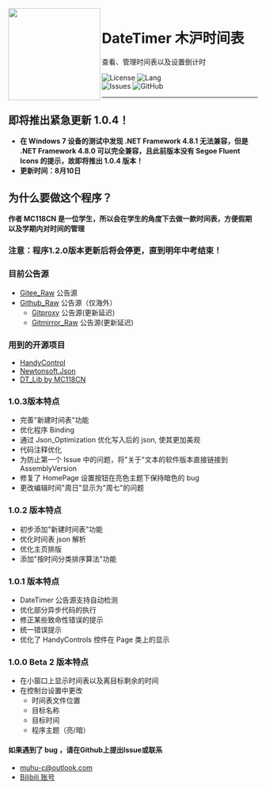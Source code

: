 <img src="https://muhu-c-images.pages.dev/file/be403233da8505daff26c.png" align="left" height=186 />  
  
# DateTimer 木沪时间表  

查看、管理时间表以及设置倒计时  
  
![License](https://img.shields.io/github/license/Muhu-C/DateTimer?style=flat-square)
![Lang](https://img.shields.io/badge/Language-C%23_.NET_Framework_4.8.1-blue?style=flat-square)  
![Issues](https://img.shields.io/github/issues/Muhu-C/DateTimer?style=flat-square)
![GitHub](https://img.shields.io/github/downloads/Muhu-C/DateTimer/total?style=flat-square)  
  
-------  
  
## 即将推出紧急更新 1.0.4！  
+ **在 Windows 7 设备的测试中发现 .NET Framework 4.8.1 无法兼容，但是 .NET Framework 4.8.0 可以完全兼容，且此前版本没有 Segoe Fluent Icons 的提示，故即将推出 1.0.4 版本！**  
+ **更新时间：8月10日**  
  
## 为什么要做这个程序？  
**作者 MC118CN 是一位学生，所以会在学生的角度下去做一款时间表，方便假期以及学期内对时间的管理**  
  
### 注意：程序1.2.0版本更新后将会停更，直到明年中考结束！
  
### 目前公告源  
  
 - [Gitee_Raw](https://gitee.com/zzhkjf/NoticePage/raw/main/DATETIMER.NOTICE) 公告源  
 - [Github_Raw](https://raw.githubusercontent.com/Muhu-C/NoticePage/main/DATETIMER.NOTICE) 公告源（仅海外）  
   - [Gitproxy](https://mirror.ghproxy.com/https://raw.githubusercontent.com/Muhu-C/NoticePage/main/DATETIMER.NOTICE) 公告源(更新延迟)  
   - [Gitmirror_Raw](https://raw.gitmirror.com/Muhu-C/NoticePage/main/DATETIMER.NOTICE) 公告源(更新延迟)  
  
### 用到的开源项目  
 - [HandyControl](https://github.com/ghost1372/HandyControl)  
 - [Newtonsoft.Json](https://github.com/JamesNK/Newtonsoft.Json)  
 - [DT_Lib by MC118CN](https://github.com/Muhu-C/DateTimer/tree/master/DT_Lib)  

### 1.0.3版本特点
 - 完善"新建时间表"功能  
 - 优化程序 Binding  
 - 通过 Json_Optimization 优化写入后的 json, 使其更加美观  
 - 代码注释优化  
 - 为防止第一个 Issue 中的问题，将"关于"文本的软件版本直接链接到 AssemblyVersion  
 - 修复了 HomePage 设置按钮在亮色主题下保持暗色的 bug
 - 更改编辑时间"周日"显示为"周七"的问题
  
### 1.0.2 版本特点  
 - 初步添加"新建时间表"功能  
 - 优化时间表 json 解析  
 - 优化主页排版  
 - 添加"按时间分类排序算法"功能
  
### 1.0.1 版本特点  

 - DateTimer 公告源支持自动检测  
 - 优化部分异步代码的执行  
 - 修正某些致命性错误的提示  
 - 统一错误提示  
 - 优化了 HandyControls 控件在 Page 类上的显示  
  
### 1.0.0 Beta 2 版本特点  
  
 - 在小窗口上显示时间表以及离目标剩余的时间  
 - 在控制台设置中更改  
   - 时间表文件位置  
   - 目标名称  
   - 目标时间  
   - 程序主题（亮/暗）  
  
#### 如果遇到了 bug ，请在Github上提出Issue或联系
  
 - muhu-c@outlook.com  
 - [Bilibili 账号](https://space.bilibili.com/1469137723/)  
